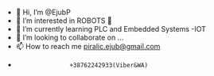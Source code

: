 - 👋 Hi, I’m @EjubP
- 👀 I’m interested in ROBOTS 🤖
- 🌱 I’m currently learning PLC and Embedded Systems -IOT
- 💞️ I’m looking to collaborate on ...
- 📫 How to reach me piralic.ejub@gmail.com
-                    +38762242933(Viber&WA)

<!---
EjubP/EjubP is a ✨ special ✨ repository because its `README.md` (this file) appears on your GitHub profile.
You can click the Preview link to take a look at your changes.
--->
